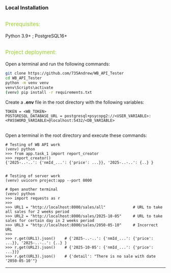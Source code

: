 
<div>
<h3>Local Installation</h3>
<br>
<svg width="200" height="20" xmlns="http://www.w3.org/2000/svg">
  <text x="0" y="15" font-size="17" fill="yellowgreen">Prerequisites:</text>
</svg>
<br><br>
Python 3.9+ ; PostgreSQL16+ 
<br><br><br>

<svg width="200" height="20" xmlns="http://www.w3.org/2000/svg">
  <text x="0" y="15" font-size="17" fill="yellowgreen">Project deployment:</text>
</svg>
<br><br>
Open a terminal and run the following commands:

```bash
git clone https://github.com/735Andrew/WB_API_Tester
cd WB_API_Tester 
python -m venv venv 
venv\Scripts\activate
(venv) pip install -r requirements.txt
```

Create a <b>.env</b> file in the root directory with the following variables:

```commandline 
TOKEN = <WB_TOKEN>
POSTGRESQL_DATABASE_URL = postgresql+psycopg2://<USER_VARIABLE>:<PASSWORD_VARIABLE>@localhost:5432/<DB_VARIABLE>
```
<br>
Open a terminal in the root directory and execute these commands:

```
# Testing of WB API work
(venv) python
>>> from app.task_1 import report_creator
>>> report_creator()
{'2025-..-..': {'nmId_...': {'price': ...}}, '2025-..-..': {..} }
    
    
# Testing of server work    
(venv) uvicorn project:app --port 8000 

# Open another terminal
(venv) python
>>> import requests as r
>>>
>>> URL1 = "http://localhost:8000/sales/all"            # URL to take all sales for 2 weeks period
>>> URL2 = "http://localhost:8000/sales/2025-10-05"     # URL to take sales for certain day in 2 weeks period
>>> URL3 = "http://localhost:8000/sales/2050-05-10"     # Incorrect URL 
>>> 
>>> r.get(URL1).json()    # {'2025-..-..': {'nmId_...': {'price': ...}}, '2025-..-..': {..} }
>>> r.get(URL2).json()    # {'2025-10-05': {'nmId_...': {'price': ...}}}
>>> r.get(URL3).json()    # {'detail': "There is no sale with date '2050-05-10'"}
```
</div>
<hr>